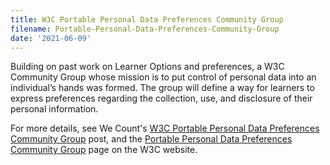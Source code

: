```yaml
---
title: W3C Portable Personal Data Preferences Community Group
filename: Portable-Personal-Data-Preferences-Community-Group
date: '2021-06-09'
---
```


Building on past work on Learner Options and preferences, a W3C Community Group whose mission is to put control of
personal data into an individual’s hands was formed. The group will define a way for learners to express preferences
regarding the collection, use, and disclosure of their personal information.

For more details, see We Count's [W3C Portable Personal Data Preferences Community Group](https://wecount.inclusivedesign.ca/views/w3c-portable-personal-data-preferences-community-group/)
post, and the [Portable Personal Data Preferences Community Group](https://www.w3.org/community/prtbl-prsnl-prefs/) page
on the W3C website.
